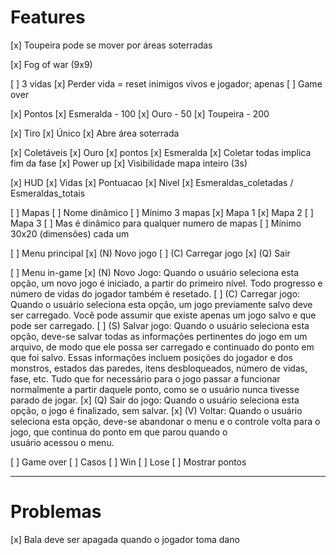 # Features

[x] Toupeira pode se mover por áreas soterradas
	
[x] Fog of war (9x9)

[ ] 3 vidas
    [x] Perder vida = reset inimigos vivos e jogador; apenas
    [ ] Game over

[x] Pontos
    [x] Esmeralda - 100
    [x] Ouro - 50
    [x] Toupeira - 200

[x] Tiro
    [x] Único
    [x] Abre área soterrada

[x] Coletáveis
    [x] Ouro
        [x] pontos
    [x] Esmeralda
        [x] Coletar todas implica fim da fase
    [x] Power up
        [x] Visibilidade mapa inteiro (3s)
        
[x] HUD
    [x] Vidas
    [x] Pontuacao
    [x] Nivel
    [x] Esmeraldas_coletadas / Esmeraldas_totais
    
[ ] Mapas
    [ ] Nome dinâmico
    [ ] Mínimo 3 mapas
        [x] Mapa 1
        [x] Mapa 2
        [ ] Mapa 3
    [ ] Mas é dinâmico para qualquer numero de mapas
    [ ] Mínimo 30x20 (dimensões) cada um
    
[ ] Menu principal
    [x] (N) Novo jogo
    [ ] (C) Carregar jogo
    [x] (Q) Sair

[ ] Menu in-game
    [x] (N) Novo Jogo: Quando o usuário seleciona esta opção, um novo jogo é iniciado, a partir do
primeiro nível. Todo progresso e número de vidas do jogador também é resetado.
    [ ] (C) Carregar jogo: Quando o usuário seleciona esta opção, um jogo previamente salvo deve ser
carregado. Você pode assumir que existe apenas um jogo salvo e que pode ser carregado.
    [ ] (S) Salvar jogo: Quando o usuário seleciona esta opção, deve-se salvar todas as informações
pertinentes do jogo em um arquivo, de modo que ele possa ser carregado e continuado do ponto
em que foi salvo. Essas informações incluem posições do jogador e dos monstros, estados das
paredes, itens desbloqueados, número de vidas, fase, etc. Tudo que for necessário para o jogo
passar a funcionar normalmente a partir daquele ponto, como se o usuário nunca tivesse parado de
jogar.
    [x] (Q) Sair do jogo: Quando o usuário seleciona esta opção, o jogo é finalizado, sem salvar.
    [x] (V) Voltar: Quando o usuário seleciona esta opção, deve-se abandonar o menu e o controle volta
para o jogo, que continua do ponto em que parou quando o usuário acessou o menu.

[ ] Game over
    [ ] Casos
        [ ] Win
        [ ] Lose
    [ ] Mostrar pontos

---

# Problemas

[x] Bala deve ser apagada quando o jogador toma dano
